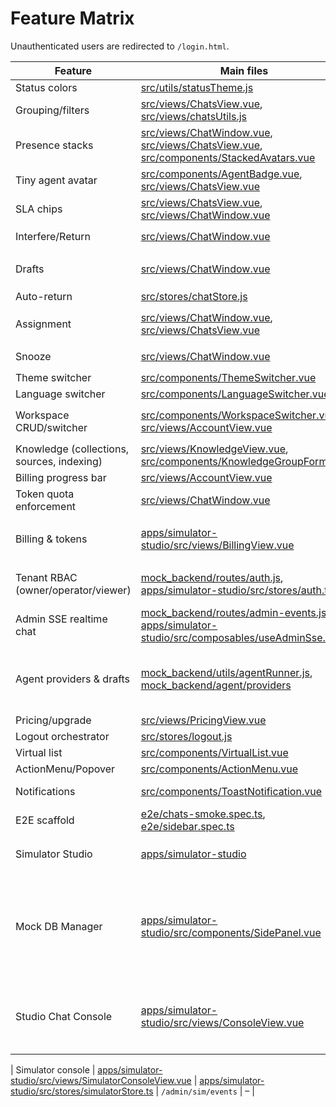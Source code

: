 # Feature Matrix

Unauthenticated users are redirected to `/login.html`.

| Feature | Main files | Stores | API endpoints | Tests |
| --- | --- | --- | --- | --- |
| Status colors | [src/utils/statusTheme.js](../src/utils/statusTheme.js) | – | – | – |
| Grouping/filters | [src/views/ChatsView.vue](../src/views/ChatsView.vue), [src/views/chatsUtils.js](../src/views/chatsUtils.js) | [src/stores/chatStore.js](../src/stores/chatStore.js) | `GET /chats` | [src/views/__tests__/ChatsView.search.test.js](../src/views/__tests__/ChatsView.search.test.js) |
| Presence stacks | [src/views/ChatWindow.vue](../src/views/ChatWindow.vue), [src/views/ChatsView.vue](../src/views/ChatsView.vue), [src/components/StackedAvatars.vue](../src/components/StackedAvatars.vue) | [src/stores/presenceStore.js](../src/stores/presenceStore.js) | `POST /presence/list`, `POST /presence/join`, `POST /presence/leave` | [e2e/presence.spec.ts](../e2e/presence.spec.ts), [src/stores/__tests__/presenceStore.test.js](../src/stores/__tests__/presenceStore.test.js) |
| Tiny agent avatar | [src/components/AgentBadge.vue](../src/components/AgentBadge.vue), [src/views/ChatsView.vue](../src/views/ChatsView.vue) | [src/stores/agentStore.js](../src/stores/agentStore.js) | `GET /agents` | [src/views/__tests__/ChatsView.agentBadge.test.js](../src/views/__tests__/ChatsView.agentBadge.test.js) |
| SLA chips | [src/views/ChatsView.vue](../src/views/ChatsView.vue), [src/views/ChatWindow.vue](../src/views/ChatWindow.vue) | [src/stores/chatStore.js](../src/stores/chatStore.js), [src/stores/settingsStore.js](../src/stores/settingsStore.js) | – | [src/stores/__tests__/chatStore.sla.test.js](../src/stores/__tests__/chatStore.sla.test.js), [src/views/__tests__/SLAChips.test.js](../src/views/__tests__/SLAChips.test.js) |
| Interfere/Return | [src/views/ChatWindow.vue](../src/views/ChatWindow.vue) | [src/stores/chatStore.js](../src/stores/chatStore.js) | `POST /chats/:id/interfere`, `POST /chats/:id/return` | – |
| Drafts | [src/views/ChatWindow.vue](../src/views/ChatWindow.vue) | [src/stores/draftStore.js](../src/stores/draftStore.js) | `GET /drafts/list/:chatId`, `POST /drafts/approve/:id`, `POST /drafts/discard/:id` | [e2e/drafts-approve.spec.ts](../e2e/drafts-approve.spec.ts), [e2e/drafts-discard.spec.ts](../e2e/drafts-discard.spec.ts) |
| Auto-return | [src/stores/chatStore.js](../src/stores/chatStore.js) | [src/stores/agentStore.js](../src/stores/agentStore.js) | `POST /chats/:id/return` | [src/stores/__tests__/chatStore.autoReturn.test.js](../src/stores/__tests__/chatStore.autoReturn.test.js) |
| Assignment | [src/views/ChatWindow.vue](../src/views/ChatWindow.vue), [src/views/ChatsView.vue](../src/views/ChatsView.vue) | [src/stores/chatStore.js](../src/stores/chatStore.js), [src/stores/presenceStore.js](../src/stores/presenceStore.js) | `POST /chats/:id/assign`, `POST /chats/:id/unassign`, `POST /chats/:id/transfer` | [src/stores/__tests__/chatStore.assignment.test.js](../src/stores/__tests__/chatStore.assignment.test.js) |
| Snooze | [src/views/ChatWindow.vue](../src/views/ChatWindow.vue) | [src/stores/chatStore.js](../src/stores/chatStore.js) | `POST /chats/:id/snooze`, `POST /chats/:id/unsnooze` | – |
| Theme switcher | [src/components/ThemeSwitcher.vue](../src/components/ThemeSwitcher.vue) | [src/stores/settingsStore.js](../src/stores/settingsStore.js) | – | – |
| Language switcher | [src/components/LanguageSwitcher.vue](../src/components/LanguageSwitcher.vue) | [src/stores/langStore.js](../src/stores/langStore.js) | – | – |
| Workspace CRUD/switcher | [src/components/WorkspaceSwitcher.vue](../src/components/WorkspaceSwitcher.vue), [src/views/AccountView.vue](../src/views/AccountView.vue) | [src/stores/workspaceStore.js](../src/stores/workspaceStore.js) | `POST /workspaces`, `PATCH /workspaces/:id`, `DELETE /workspaces/:id` | [src/stores/__tests__/accountStore.test.js](../src/stores/__tests__/accountStore.test.js) |
| Knowledge (collections, sources, indexing) | [src/views/KnowledgeView.vue](../src/views/KnowledgeView.vue), [src/components/KnowledgeGroupForm.vue](../src/components/KnowledgeGroupForm.vue) | [src/stores/knowledgeStore.js](../src/stores/knowledgeStore.js), [src/stores/agentStore.js](../src/stores/agentStore.js) | `GET /knowledge*`, `POST /knowledge/*` | [src/views/__tests__/KnowledgeView.test.js](../src/views/__tests__/KnowledgeView.test.js) |
| Billing progress bar | [src/views/AccountView.vue](../src/views/AccountView.vue) | [src/stores/billingStore.js](../src/stores/billingStore.js) | `GET /api/account/billing` | [tests/billingStore.test.ts](../tests/billingStore.test.ts) |
| Token quota enforcement | [src/views/ChatWindow.vue](../src/views/ChatWindow.vue) | [src/stores/billingStore.js](../src/stores/billingStore.js), [src/stores/outboxStore.js](../src/stores/outboxStore.js) | `POST /api/chats/:id/messages` | [tests/billingStore.test.ts](../tests/billingStore.test.ts) |
| Billing & tokens | [apps/simulator-studio/src/views/BillingView.vue](../apps/simulator-studio/src/views/BillingView.vue) | [apps/simulator-studio/src/stores/billingStore.ts](../apps/simulator-studio/src/stores/billingStore.ts) | `/admin/billing/plan`, `/admin/billing/adjust-tokens`, `/admin/billing/usage/*` | [apps/simulator-studio/src/stores/__tests__/billingStore.test.ts](../apps/simulator-studio/src/stores/__tests__/billingStore.test.ts) |
| Tenant RBAC (owner/operator/viewer) | [mock_backend/routes/auth.js](../mock_backend/routes/auth.js), [apps/simulator-studio/src/stores/auth.ts](../apps/simulator-studio/src/stores/auth.ts) | [apps/simulator-studio/src/stores/auth.ts](../apps/simulator-studio/src/stores/auth.ts) | `/auth/login`, `/auth/me`, `/admin/*` with role checks | [apps/simulator-studio/src/stores/__tests__/auth.spec.ts](../apps/simulator-studio/src/stores/__tests__/auth.spec.ts), [mock_backend/__tests__/admin-rbac.spec.ts](../mock_backend/__tests__/admin-rbac.spec.ts) |
| Admin SSE realtime chat | [mock_backend/routes/admin-events.js](../mock_backend/routes/admin-events.js), [apps/simulator-studio/src/composables/useAdminSse.ts](../apps/simulator-studio/src/composables/useAdminSse.ts) | [apps/simulator-studio/src/stores/realtime.ts](../apps/simulator-studio/src/stores/realtime.ts), [apps/simulator-studio/src/stores/chatConsole.ts](../apps/simulator-studio/src/stores/chatConsole.ts) | `GET /admin/events` | [mock_backend/__tests__/admin-events.spec.ts](../mock_backend/__tests__/admin-events.spec.ts), [apps/simulator-studio/src/stores/__tests__/chatConsole.spec.ts](../apps/simulator-studio/src/stores/__tests__/chatConsole.spec.ts) |
| Agent providers & drafts | [mock_backend/utils/agentRunner.js](../mock_backend/utils/agentRunner.js), [mock_backend/agent/providers](../mock_backend/agent/providers) | [apps/simulator-studio/src/stores/agent.ts](../apps/simulator-studio/src/stores/agent.ts), [apps/simulator-studio/src/stores/agentSettings.ts](../apps/simulator-studio/src/stores/agentSettings.ts), [apps/simulator-studio/src/components/AgentSettingsPanel.vue](../apps/simulator-studio/src/components/AgentSettingsPanel.vue) | `POST /admin/agents/:id/*`, `GET/PUT /admin/chats/:id/settings`, `agent:state`, `draft:chunk`, `provider_error`, `usage` SSE | [mock_backend/__tests__/provider-registry.spec.ts](../mock_backend/__tests__/provider-registry.spec.ts), [mock_backend/__tests__/agent-quota.spec.ts](../mock_backend/__tests__/agent-quota.spec.ts), [mock_backend/__tests__/mock-provider.spec.ts](../mock_backend/__tests__/mock-provider.spec.ts) |
| Pricing/upgrade | [src/views/PricingView.vue](../src/views/PricingView.vue) | [src/stores/accountStore.js](../src/stores/accountStore.js) | `POST /account/upgrade` | [src/views/__tests__/PricingView.test.js](../src/views/__tests__/PricingView.test.js) |
| Logout orchestrator | [src/stores/logout.js](../src/stores/logout.js) | [src/stores/logout.js](../src/stores/logout.js) | – | – |
| Virtual list | [src/components/VirtualList.vue](../src/components/VirtualList.vue) | – | – | [src/utils/__tests__/virtual.test.js](../src/utils/__tests__/virtual.test.js) |
| ActionMenu/Popover | [src/components/ActionMenu.vue](../src/components/ActionMenu.vue) | – | – | [src/components/__tests__/ActionMenu.test.js](../src/components/__tests__/ActionMenu.test.js) |
| Notifications | [src/components/ToastNotification.vue](../src/components/ToastNotification.vue) | [src/stores/toastStore.js](../src/stores/toastStore.js), [src/stores/settingsStore.js](../src/stores/settingsStore.js) | – | – |
| E2E scaffold | [e2e/chats-smoke.spec.ts](../e2e/chats-smoke.spec.ts), [e2e/sidebar.spec.ts](../e2e/sidebar.spec.ts) | – | – | – |
| Simulator Studio | [apps/simulator-studio](../apps/simulator-studio) | [apps/simulator-studio/src/stores/chats.ts](../apps/simulator-studio/src/stores/chats.ts), [apps/simulator-studio/src/adminClient.ts](../apps/simulator-studio/src/adminClient.ts) | `GET /admin/*`, `POST /admin/chats/*`, `GET/POST /admin/db/*` | – |
| Mock DB Manager | [apps/simulator-studio/src/components/SidePanel.vue](../apps/simulator-studio/src/components/SidePanel.vue) | [apps/simulator-studio/src/stores/db.ts](../apps/simulator-studio/src/stores/db.ts) | `GET /admin/db/snapshots`, `POST /admin/db/snapshot/save`, `POST /admin/db/snapshot/load`, `POST /admin/db/snapshot/reset`, `GET /admin/db/export`, `POST /admin/db/autosave/toggle` | – |
| Studio Chat Console | [apps/simulator-studio/src/views/ConsoleView.vue](../apps/simulator-studio/src/views/ConsoleView.vue) | [apps/simulator-studio/src/stores/chats.ts](../apps/simulator-studio/src/stores/chats.ts) | `GET /admin/chats`, `POST /admin/chats`, `GET /admin/chats/:id/transcript`, `POST /admin/chats/:id/messages`, `POST /admin/chats/:id/agent` | – |

| Simulator console | [apps/simulator-studio/src/views/SimulatorConsoleView.vue](../apps/simulator-studio/src/views/SimulatorConsoleView.vue) | [apps/simulator-studio/src/stores/simulatorStore.ts](../apps/simulator-studio/src/stores/simulatorStore.ts) | `/admin/sim/events` | – |

